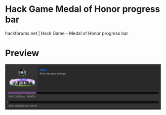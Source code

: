 # Hack Game Medal of Honor progress bar
 hackforums.net | Hack Game - Medal of Honor progress bar

# Preview

![Preview](preview.png?raw=true "Preview")
